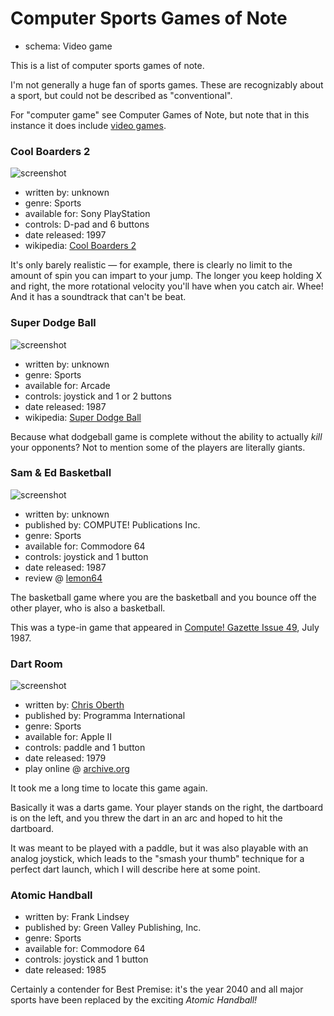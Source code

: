 Computer Sports Games of Note
=============================

*   schema: Video game

This is a list of computer sports games of note.

I'm not generally a huge fan of sports games.
These are recognizably about a sport, but
could not be described as "conventional".

For "computer game" see Computer Games of Note,
but note that in this instance it does include
[video games](Video%20Games%20of%20Note.md).

### Cool Boarders 2

![screenshot](https://static.catseye.tc/archive/www.vizzed.com/videogames%252Fpsx%252Fscreenshot%252FCool%252520Boarders%2525202-2.jpg)

*   written by: unknown
*   genre: Sports
*   available for: Sony PlayStation
*   controls: D-pad and 6 buttons
*   date released: 1997
*   wikipedia: [Cool Boarders 2](https://en.wikipedia.org/wiki/Cool_Boarders_2)

It's only barely realistic — for example,
there is clearly no limit to the amount of spin you can impart to your
jump. The longer you keep holding X and right, the more rotational velocity
you'll have when you catch air. Whee! And it has a soundtrack that can't be
beat.

### Super Dodge Ball

![screenshot](https://static.catseye.tc/archive/upload.wikimedia.org/wikipedia%252Fen%252F3%252F3a%252FNekketsu_koukou_dodgeball_bu.jpg)

*   written by: unknown
*   genre: Sports
*   available for: Arcade
*   controls: joystick and 1 or 2 buttons
*   date released: 1987
*   wikipedia: [Super Dodge Ball](https://en.wikipedia.org/wiki/Super_Dodge_Ball)

Because what dodgeball game is complete without the ability to
actually *kill* your opponents?  Not to mention some of the
players are literally giants.

### Sam & Ed Basketball

![screenshot](https://static.catseye.tc/archive/www.lemon64.com/games%252Fscreenshots%252Ffull%252Fs%252Fsam_and_ed_basketball_01.gif)

*   written by: unknown
*   published by: COMPUTE! Publications Inc.
*   genre: Sports
*   available for: Commodore 64
*   controls: joystick and 1 button
*   date released: 1987
*   review @ [lemon64](http://www.lemon64.com/reviews/view.php?id=1109)

The basketball game where you are the basketball and you bounce off
the other player, who is also a basketball.

This was a type-in game that appeared in
[Compute! Gazette Issue 49](https://archive.org/details/1987-07-computegazette),
July 1987.

### Dart Room

![screenshot](http://static.catseye.tc/images/curated/screenshots/Dart%20Room%20%28Chris%20Oberth%2C%201979%29.png)

*   written by: [Chris Oberth](https://en.wikipedia.org/wiki/Chris_Oberth)
*   published by: Programma International
*   genre: Sports
*   available for: Apple II
*   controls: paddle and 1 button
*   date released: 1979
*   play online @ [archive.org](https://archive.org/details/a2_cple_Apple_Bowl_Budge_Trilogy_Dart_Room_Star_Wars_William_Tell)

It took me a long time to locate this game again.

Basically it was a darts game.  Your player stands on the right, the
dartboard is on the left, and you threw the dart in an arc and hoped
to hit the dartboard.

It was meant to be played with a paddle, but it was also playable
with an analog joystick, which leads to the "smash your thumb" technique
for a perfect dart launch, which I will describe here at some point.

### Atomic Handball

*   written by: Frank Lindsey
*   published by: Green Valley Publishing, Inc.
*   genre: Sports
*   available for: Commodore 64
*   controls: joystick and 1 button
*   date released: 1985

Certainly a contender for Best Premise: it's the year 2040 and
all major sports have been replaced by the exciting _Atomic Handball!_
